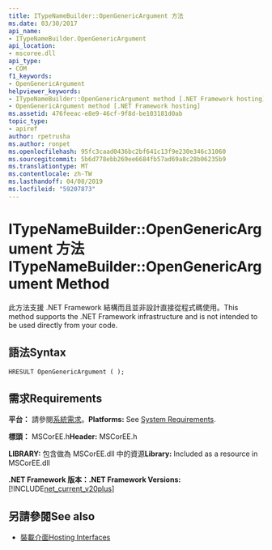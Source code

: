 ```yaml
---
title: ITypeNameBuilder::OpenGenericArgument 方法
ms.date: 03/30/2017
api_name:
- ITypeNameBuilder.OpenGenericArgument
api_location:
- mscoree.dll
api_type:
- COM
f1_keywords:
- OpenGenericArgument
helpviewer_keywords:
- ITypeNameBuilder::OpenGenericArgument method [.NET Framework hosting]
- OpenGenericArgument method [.NET Framework hosting]
ms.assetid: 476feeac-e8e9-46cf-9f8d-be103181d0ab
topic_type:
- apiref
author: rpetrusha
ms.author: ronpet
ms.openlocfilehash: 95fc3caad0436bc2bf641c13f9e230e346c31060
ms.sourcegitcommit: 5b6d778ebb269ee6684fb57ad69a8c28b06235b9
ms.translationtype: MT
ms.contentlocale: zh-TW
ms.lasthandoff: 04/08/2019
ms.locfileid: "59207873"
---
```

# <a name="itypenamebuilderopengenericargument-method"></a><span data-ttu-id="6cd74-102">ITypeNameBuilder::OpenGenericArgument 方法</span><span class="sxs-lookup"><span data-stu-id="6cd74-102">ITypeNameBuilder::OpenGenericArgument Method</span></span>
<span data-ttu-id="6cd74-103">此方法支援 .NET Framework 結構而且並非設計直接從程式碼使用。</span><span class="sxs-lookup"><span data-stu-id="6cd74-103">This method supports the .NET Framework infrastructure and is not intended to be used directly from your code.</span></span>  
  
## <a name="syntax"></a><span data-ttu-id="6cd74-104">語法</span><span class="sxs-lookup"><span data-stu-id="6cd74-104">Syntax</span></span>  
  
```  
HRESULT OpenGenericArgument ( );  
```  
  
## <a name="requirements"></a><span data-ttu-id="6cd74-105">需求</span><span class="sxs-lookup"><span data-stu-id="6cd74-105">Requirements</span></span>  
 <span data-ttu-id="6cd74-106">**平台：** 請參閱[系統需求](../../../../docs/framework/get-started/system-requirements.md)。</span><span class="sxs-lookup"><span data-stu-id="6cd74-106">**Platforms:** See [System Requirements](../../../../docs/framework/get-started/system-requirements.md).</span></span>  
  
 <span data-ttu-id="6cd74-107">**標頭：** MSCorEE.h</span><span class="sxs-lookup"><span data-stu-id="6cd74-107">**Header:** MSCorEE.h</span></span>  
  
 <span data-ttu-id="6cd74-108">**LIBRARY:** 包含做為 MSCorEE.dll 中的資源</span><span class="sxs-lookup"><span data-stu-id="6cd74-108">**Library:** Included as a resource in MSCorEE.dll</span></span>  
  
 **<span data-ttu-id="6cd74-109">.NET Framework 版本：</span><span class="sxs-lookup"><span data-stu-id="6cd74-109">.NET Framework Versions:</span></span>** [!INCLUDE[net_current_v20plus](../../../../includes/net-current-v20plus-md.md)]  
  
## <a name="see-also"></a><span data-ttu-id="6cd74-110">另請參閱</span><span class="sxs-lookup"><span data-stu-id="6cd74-110">See also</span></span>

- [<span data-ttu-id="6cd74-111">裝載介面</span><span class="sxs-lookup"><span data-stu-id="6cd74-111">Hosting Interfaces</span></span>](../../../../docs/framework/unmanaged-api/hosting/hosting-interfaces.md)
